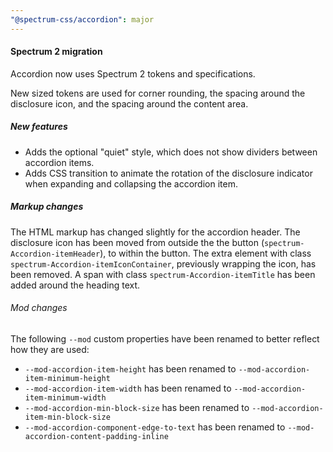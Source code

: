 ```yaml
---
"@spectrum-css/accordion": major
---
```


#### Spectrum 2 migration

Accordion now uses Spectrum 2 tokens and specifications.

New sized tokens are used for corner rounding, the spacing around the disclosure icon, and
the spacing around the content area.

##### New features

- Adds the optional "quiet" style, which does not show dividers between accordion items.
- Adds CSS transition to animate the rotation of the disclosure indicator when expanding and
  collapsing the accordion item.

##### Markup changes

The HTML markup has changed slightly for the accordion header. The disclosure icon has been moved
from outside the the button (`spectrum-Accordion-itemHeader`), to within the button. The extra
element with class `spectrum-Accordion-itemIconContainer`, previously wrapping the icon, has
been removed. A span with class `spectrum-Accordion-itemTitle` has been added around the heading
text.

###### Mod changes

The following `--mod` custom properties have been renamed to better reflect how they are used:

- `--mod-accordion-item-height` has been renamed to `--mod-accordion-item-minimum-height`
- `--mod-accordion-item-width` has been renamed to `--mod-accordion-item-minimum-width`
- `--mod-accordion-min-block-size` has been renamed to `--mod-accordion-item-min-block-size`
- `--mod-accordion-component-edge-to-text` has been renamed to `--mod-accordion-content-padding-inline`

